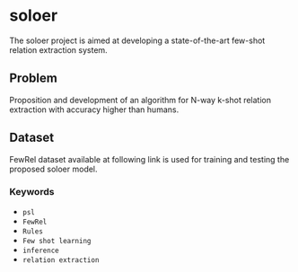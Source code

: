 # soloer
The soloer project is aimed at developing a state-of-the-art few-shot relation extraction system.

## Problem

Proposition and development of an algorithm for N-way k-shot relation extraction with accuracy higher than humans.


## Dataset

FewRel dataset available at following link is used for training and testing the proposed soloer model.


### Keywords

 - `psl`
 - `FewRel`
 - `Rules`
 - `Few shot learning`
 - `inference`
 - `relation extraction`